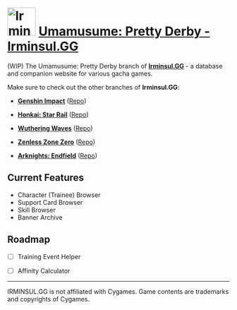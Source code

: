 # <img src="https://assets.irminsul.gg/main/icons/Uma.png" alt="Irminsul.GG" width="64" /> **[Umamusume: Pretty Derby - Irminsul.GG](https://uma.irminsul.gg/)**

(WIP) The Umamusume: Pretty Derby branch of **[Irminsul.GG](https://irminsul.gg/)** - a database and companion website for various gacha games.

Make sure to check out the other branches of **Irminsul.GG**:

- [**Genshin Impact**](https://genshin.irminsul.gg/) ([Repo](https://github.com/bcheung98/project-irminsul))

- [**Honkai: Star Rail**](https://hsr.irminsul.gg/) ([Repo](https://github.com/bcheung98/project-stellaron))

- [**Wuthering Waves**](https://wuwa.irminsul.gg/) ([Repo](https://github.com/bcheung98/project-tacetite))

- [**Zenless Zone Zero**](https://zzz.irminsul.gg/) ([Repo](https://github.com/bcheung98/project-phaethon))

- [**Arknights: Endfield**](https://endfield.irminsul.gg/) ([Repo](https://github.com/bcheung98/project-talos))

## **Current Features**

- Character (Trainee) Browser
- Support Card Browser
- Skill Browser
- Banner Archive

## **Roadmap**

- [ ] Training Event Helper

- [ ] Affinity Calculator

---

IRMINSUL.GG is not affiliated with Cygames.
Game contents are trademarks and copyrights of Cygames.
